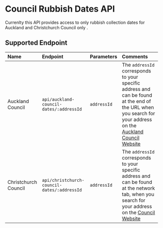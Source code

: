 # Council Rubbish Dates API

Currenlty this API provides access to only rubbish collection dates for Auckland and Christchurch Council only .

## Supported Endpoint

| Name                 | Endpoint                                    | Parameters  | Comments                                                                                                                                                                                                                                                                                         |
| :------------------- | :------------------------------------------ | :---------- | :----------------------------------------------------------------------------------------------------------------------------------------------------------------------------------------------------------------------------------------------------------------------------------------------- |
| Auckland Council     | `api/auckland-council-dates/:addressId`     | `addressId` | The `addressId` corresponds to your specific address and can be found at the end of the URL when you search for your address on the [Auckland Council Website](https://www.aucklandcouncil.govt.nz/rubbish-recycling/rubbish-recycling-collections/Pages/rubbish-recycling-collection-days.aspx) |
| Christchurch Council | `api/christchurch-council-dates/:addressId` | `addressId` | The `addressId` corresponds to your specific address and can be found at the network tab, when you search for your address on the [Council Website](https://ccc.govt.nz/services/rubbish-and-recycling/collections)                                                                              |
